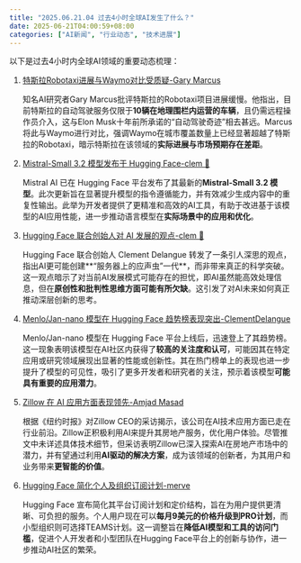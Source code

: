 ```yaml
---
title: "2025.06.21.04 过去4小时全球AI发生了什么？"
date: 2025-06-21T04:00:59+08:00
categories: ["AI新闻", "行业动态", "技术进展"]
---
```


以下是过去4小时内全球AI领域的重要动态梳理：

1.  [特斯拉Robotaxi进展与Waymo对比受质疑-Gary Marcus](https://x.com/GaryMarcus/status/1936094904922583382)

    知名AI研究者Gary Marcus批评特斯拉的Robotaxi项目进展缓慢。他指出，目前特斯拉的自动驾驶服务仅限于**10辆在地理围栏内运营的车辆**，且仍需远程操作员介入，这与Elon Musk十年前所承诺的“自动驾驶奇迹”相去甚远。Marcus将此与Waymo进行对比，强调Waymo在城市覆盖数量上已经显著超越了特斯拉的Robotaxi，暗示特斯拉在该领域的**实际进展与市场预期存在差距**。

2.  [Mistral-Small 3.2 模型发布于 Hugging Face-clem 🤗](https://x.com/ClementDelangue/status/1936114624379711958)

    Mistral AI 已在 Hugging Face 平台发布了其最新的**Mistral-Small 3.2 模型**。此次更新旨在显著提升模型的指令遵循能力，并有效减少生成内容中的重复性输出。此举为开发者提供了更精准和高效的AI工具，有助于改进基于该模型的AI应用性能，进一步推动语言模型在**实际场景中的应用和优化**。

3.  [Hugging Face 联合创始人对 AI 发展的观点-clem 🤗](https://x.com/ClementDelangue/status/1936114761692749977)

    Hugging Face 联合创始人 Clement Delangue 转发了一条引人深思的观点，指出AI更可能创建**“服务器上的应声虫”一代**，而非带来真正的科学突破。这一观点暗示了对当前AI发展模式可能存在的担忧，即AI虽然能高效处理信息，但在**原创性和批判性思维方面可能有所欠缺**。这引发了对AI未来如何真正推动深层创新的思考。

4.  [Menlo/Jan-nano 模型在 Hugging Face 趋势榜表现突出-ClementDelangue](https://x.com/ClementDelangue/status/1936114826033664051)

    Menlo/Jan-nano 模型在 Hugging Face 平台上线后，迅速登上了其趋势榜。这一现象表明该模型在AI社区内获得了**较高的关注度和认可**，可能因其在特定应用或研究领域展现出显著的性能或创新性。其在热门榜单上的表现也进一步提升了模型的可见性，吸引了更多开发者和研究者的关注，预示着该模型**可能具有重要的应用潜力**。

5.  [Zillow 在 AI 应用方面表现领先-Amjad Masad](https://x.com/amasad/status/1936129051019878636)

    根据《纽约时报》对Zillow CEO的采访揭示，该公司在AI技术应用方面已走在行业前沿。Zillow正积极利用AI来提升其房地产服务，优化用户体验。尽管推文中未详述具体技术细节，但采访表明Zillow已深入探索AI在房地产市场中的潜力，并有望通过利用**AI驱动的解决方案**，成为该领域的创新者，为其用户和业务带来**更智能的价值**。

6.  [Hugging Face 简化个人及组织订阅计划-merve](https://x.com/mervenoyann/status/1936141538205093924)

    Hugging Face 宣布简化其平台订阅计划和定价结构，旨在为用户提供更清晰、可负担的服务。个人用户现在可以**每月9美元的价格升级到PRO计划**，而小型组织则可选择TEAMS计划。这一调整旨在**降低AI模型和工具的访问门槛**，促进个人开发者和小型团队在Hugging Face平台上的创新与协作，进一步推动AI社区的繁荣。